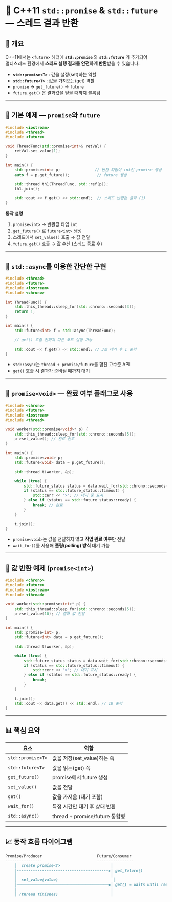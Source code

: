 # 🎯 C++11 `std::promise` & `std::future` — 스레드 결과 반환

## 📌 개요
C++11에서는 `<future>` 헤더에 **`std::promise`** 와 **`std::future`** 가 추가되어  
멀티스레드 환경에서 **스레드 실행 결과를 안전하게 반환**받을 수 있습니다.

- **`std::promise<T>`** : 값을 설정(set)하는 역할
- **`std::future<T>`** : 값을 가져오는(get) 역할
- `promise` → `get_future()` → `future`
- `future.get()` 은 결과값을 얻을 때까지 블록됨

---

## 📂 기본 예제 — `promise`와 `future`

```cpp
#include <iostream>
#include <thread>
#include <future>

void ThreadFunc(std::promise<int>& retVal) {
    retVal.set_value(1);
}

int main() {
    std::promise<int> p;               // 반환 타입이 int인 promise 생성
    auto f = p.get_future();            // future 생성

    std::thread th1(ThreadFunc, std::ref(p));
    th1.join();

    std::cout << f.get() << std::endl;  // 스레드 반환값 출력 (1)
}
```

**동작 설명**
1. `promise<int>` → 반환값 타입 `int`
2. `get_future()` 로 `future<int>` 생성
3. 스레드에서 `set_value()` 호출 → 값 전달
4. `future.get()` 호출 → 값 수신 (스레드 종료 후)

---

## 📂 `std::async`를 이용한 간단한 구현

```cpp
#include <thread>
#include <future>
#include <iostream>
#include <chrono>

int ThreadFunc() {
    std::this_thread::sleep_for(std::chrono::seconds(3));
    return 1;
}

int main() {
    std::future<int> f = std::async(ThreadFunc);

    // get() 호출 전까지 다른 코드 실행 가능

    std::cout << f.get() << std::endl; // 3초 대기 후 1 출력
}
```

- `std::async`는 `thread + promise/future`를 합친 고수준 API
- `get()` 호출 시 결과가 준비될 때까지 대기

---

## 📂 `promise<void>` — 완료 여부 플래그로 사용

```cpp
#include <chrono>
#include <future>
#include <iostream>
#include <thread>

void worker(std::promise<void>* p) {
    std::this_thread::sleep_for(std::chrono::seconds(5));
    p->set_value(); // 완료 신호
}

int main() {
    std::promise<void> p;
    std::future<void> data = p.get_future();

    std::thread t(worker, &p);

    while (true) {
        std::future_status status = data.wait_for(std::chrono::seconds(1));
        if (status == std::future_status::timeout) {
            std::cerr << ">"; // 대기 중 표시
        } else if (status == std::future_status::ready) {
            break; // 완료
        }
    }

    t.join();
}
```

- `promise<void>`는 값을 전달하지 않고 **작업 완료 여부**만 전달
- `wait_for()`를 사용해 **폴링(polling) 방식** 대기 가능

---

## 📂 값 반환 예제 (`promise<int>`)

```cpp
#include <chrono>
#include <future>
#include <iostream>
#include <thread>

void worker(std::promise<int>* p) {
    std::this_thread::sleep_for(std::chrono::seconds(5));
    p->set_value(10); // 결과 값 전달
}

int main() {
    std::promise<int> p;
    std::future<int> data = p.get_future();

    std::thread t(worker, &p);

    while (true) {
        std::future_status status = data.wait_for(std::chrono::seconds(1));
        if (status == std::future_status::timeout) {
            std::cerr << ">"; // 대기 표시
        } else if (status == std::future_status::ready) {
            break;
        }
    }

    t.join();
    std::cout << data.get() << std::endl; // 10 출력
}
```

---

## 📊 핵심 요약

| 요소 | 역할 |
|------|------|
| `std::promise<T>` | 값을 저장(set_value)하는 쪽 |
| `std::future<T>`  | 값을 읽는(get) 쪽 |
| `get_future()`    | promise에서 future 생성 |
| `set_value()`     | 값을 전달 |
| `get()`           | 값을 가져옴 (대기 포함) |
| `wait_for()`      | 특정 시간만 대기 후 상태 반환 |
| `std::async()`    | thread + promise/future 통합형 |

---

## 📈 동작 흐름 다이어그램

```md
Promise/Producer                        Future/Consumer
----------------                        ----------------
    │  create promise<T>                      │
    │----------------------------------------▶│ get_future()
    │                                         │
    │  set_value(value)                        │
    │────────────────────────────────────────▶│ get() → waits until ready
    │                                         │
    │ (thread finishes)                       │
```
